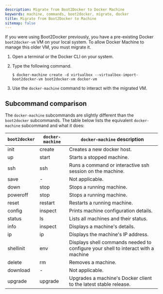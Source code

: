 ```yaml
---
description: Migrate from Boot2Docker to Docker Machine
keywords: machine, commands, boot2docker, migrate, docker
title: Migrate from Boot2Docker to Machine
sitemap: false
---
```


If you were using Boot2Docker previously, you have a pre-existing Docker
`boot2docker-vm` VM on your local system. To allow Docker Machine to manage
this older VM, you must migrate it.

1.  Open a terminal or the Docker CLI on your system.

2.  Type the following command.

        $ docker-machine create -d virtualbox --virtualbox-import-boot2docker-vm boot2docker-vm docker-vm

3.  Use the `docker-machine` command to interact with the migrated VM.

## Subcommand comparison

The `docker-machine` subcommands are slightly different than the `boot2docker`
subcommands. The table below lists the equivalent `docker-machine` subcommand
and what it does:

| `boot2docker` | `docker-machine` | `docker-machine` description                                                      |
| ------------- | ---------------- | --------------------------------------------------------------------------------- |
| init          | create           | Creates a new docker host.                                                        |
| up            | start            | Starts a stopped machine.                                                         |
| ssh           | ssh              | Runs a command or interactive ssh session on the machine.                         |
| save          | -                | Not applicable.                                                                   |
| down          | stop             | Stops a running machine.                                                          |
| poweroff      | stop             | Stops a running machine.                                                          |
| reset         | restart          | Restarts a running machine.                                                       |
| config        | inspect          | Prints machine configuration details.                                             |
| status        | ls               | Lists all machines and their status.                                              |
| info          | inspect          | Displays a machine's details.                                                     |
| ip            | ip               | Displays the machine's IP address.                                                |
| shellinit     | env              | Displays shell commands needed to configure your shell to interact with a machine |
| delete        | rm               | Removes a machine.                                                                |
| download      | -                | Not applicable.                                                                   |
| upgrade       | upgrade          | Upgrades a machine's Docker client to the latest stable release.                  |
